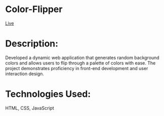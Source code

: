 # Color-Flipper
[Live](https://anilyadav8421.github.io/Color-Flipper/hex.html)

# Description:
Developed a dynamic web application that generates random background colors and allows users to flip through a palette of colors with ease. The project demonstrates proficiency in front-end development and user interaction design.
# Technologies Used:
HTML, CSS, JavaScript

